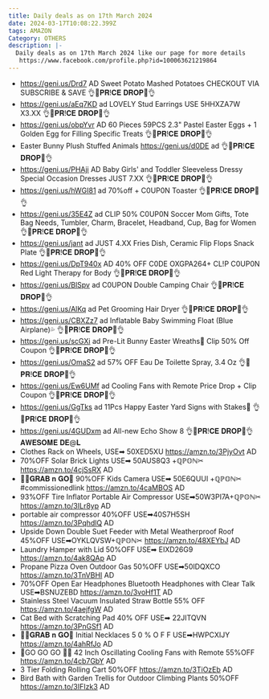 ```yaml
---
title: Daily deals as on 17th March 2024
date: 2024-03-17T10:08:22.399Z
tags: AMAZON
Category: OTHERS
description: |-
  Daily deals as on 17th March 2024 like our page for more details
   https://www.facebook.com/profile.php?id=100063621219864
---
```

* https://geni.us/Drd7   AD
  Sweet Potato Mashed Potatoes 
  CHECKOUT VIA SUBSCRIBE & SAVE
  👌🌷𝐏𝐑!𝐂𝐄 𝐃𝐑𝐎𝐏🌷👌
* https://geni.us/aEq7KD   ad
  LOVELY Stud Earrings
  USE   5HHXZA7W\
  X3.XX
  👌🌷𝐏𝐑!𝐂𝐄 𝐃𝐑𝐎𝐏🌷👌
* https://geni.us/obpYvr   AD
  60 Pieces 59PCS 2.3" Pastel Easter Eggs + 1 Golden Egg for Filling Specific Treats
  👌🌷𝐏𝐑!𝐂𝐄 𝐃𝐑𝐎𝐏🌷👌
* Easter Bunny Plush Stuffed Animals
  https://geni.us/d0DE   ad
  👌🌷𝐏𝐑!𝐂𝐄 𝐃𝐑𝐎𝐏🌷👌
* https://geni.us/PHAji   AD
  Baby Girls' and Toddler Sleeveless Dressy Special Occasion Dresses
  JUST 7.XX
  👌🌷𝐏𝐑!𝐂𝐄 𝐃𝐑𝐎𝐏🌷👌
* https://geni.us/hWGI81   ad
  70%off + C0UP0N
  Toaster
  👌🌷𝐏𝐑!𝐂𝐄 𝐃𝐑𝐎𝐏🌷👌
* https://geni.us/35E4Z     ad
  CLIP 50% C0UP0N
  Soccer Mom Gifts, Tote Bag Needs, Tumbler, Charm, Bracelet, Headband, Cup, Bag for Women
  👌🌷𝐏𝐑!𝐂𝐄 𝐃𝐑𝐎𝐏🌷👌
* https://geni.us/jant   ad 
  JUST 4.XX
  Fries Dish, Ceramic Flip Flops Snack Plate
  👌🌷𝐏𝐑!𝐂𝐄 𝐃𝐑𝐎𝐏🌷👌
* https://geni.us/DpT940x   AD
  40% OFF
  C0DE OXGPA264+ CL!P C0UP0N
  Red Light Therapy for Body
  👌🌷𝐏𝐑!𝐂𝐄 𝐃𝐑𝐎𝐏🌷👌
* https://geni.us/BlSpv   ad
  C0UPON 
  Double Camping Chair
  👌🌷𝐏𝐑!𝐂𝐄 𝐃𝐑𝐎𝐏🌷👌
* https://geni.us/AlKq   ad
  Pet Grooming Hair Dryer
  👌🌷𝐏𝐑!𝐂𝐄 𝐃𝐑𝐎𝐏🌷👌
* https://geni.us/CBXZz7    ad
  Inflatable Baby Swimming Float (Blue Airplane)💦
  👌🌷𝐏𝐑!𝐂𝐄 𝐃𝐑𝐎𝐏🌷👌
* https://geni.us/scGXi   ad
  Pre-Lit Bunny Easter Wreaths🐰
  Clip 50% Off Coupon
  👌🌷𝐏𝐑!𝐂𝐄 𝐃𝐑𝐎𝐏🌷👌
* https://geni.us/OmaS2   ad
  57% OFF 
  Eau De Toilette Spray, 3.4 Oz
  👌🌷𝐏𝐑!𝐂𝐄 𝐃𝐑𝐎𝐏🌷👌
* https://geni.us/Ew6UMf   ad
  Cooling Fans with Remote
  Price Drop + Clip Coupon
  👌🌷𝐏𝐑!𝐂𝐄 𝐃𝐑𝐎𝐏🌷👌
* https://geni.us/GgTks   ad
  11Pcs Happy Easter Yard Signs with Stakes🐰
  👌🌷𝐏𝐑!𝐂𝐄 𝐃𝐑𝐎𝐏🌷👌
* https://geni.us/4GUDxm   ad
  All-new Echo Show 8 
  👌🌷𝐏𝐑!𝐂𝐄 𝐃𝐑𝐎𝐏🌷👌
  𝐀𝐖𝐄𝐒𝐎𝐌𝐄 𝐃𝐄@𝐋
* Clothes Rack on Wheels, 
  USE➡ 50XED5XU
  https://amzn.to/3PjyOvt
  AD
* 70%OFF
  Solar Brick Lights
  USE➡ 50AUS8Q3 +ℚℙ𝕆ℕ✂
  https://amzn.to/4cjSsRX
  AD
* 🏃‍♀𝐆𝐑𝐀𝐁 𝐧 𝐆𝐎🏃
  90%OFF
   Kids Camera 
  USE➡ 50E6QUUI +ℚℙ𝕆ℕ✂
  #commissionedlink
  https://amzn.to/4caMBOS
  AD
* 93%OFF
  Tire Inflator Portable Air Compressor
  USE➡50W3PI7A+ℚℙ𝕆ℕ✂
   https://amzn.to/3ILr8yp
  AD
*   portable air compressor 
  40%OFF
  USE➡40S7H5SH
  https://amzn.to/3PqhdlQ
  AD
* Upside Down Double Suet Feeder with Metal Weatherproof Roof
  45%OFF
  USE➡OYKLQVSW+ℚℙ𝕆ℕ✂
  https://amzn.to/48XEYbJ
  AD
* Laundry Hamper with Lid
  50%OFF
  USE➡ EIXD26G9
  https://amzn.to/4ak8QAp
  AD
* Propane Pizza Oven Outdoor
   Gas
  50%OFF
  USE➡50IDQXCO
  https://amzn.to/3TnVBHI
  AD
* 70%OFF
  Open Ear Headphones Bluetooth Headphones with Clear Talk
  USE➡BSNUZEBD
  https://amzn.to/3voHf1T
  AD
* Stainless Steel Vacuum Insulated Straw Bottle
  55% OFF\
  https://amzn.to/4aejfgW
  AD
* Cat Bed with Scratching Pad 
  40% OFF 
  USE➡ 22JITQVN 
  https://amzn.to/3PnGSf1
  AD
* 🏃‍♀𝐆𝐑𝐀𝐁 𝐧 𝐆𝐎🏃
  Initial Necklaces 
   5 0 % O F F 
  USE➡HWPCXIJY\
  https://amzn.to/4ahRfJo
  AD
* 🏃GO GO GO 🏃‍♀
  42 Inch Oscillating Cooling Fans with Remote
  55%OFF
  https://amzn.to/4cb7GbY
  AD
* 3 Tier Folding Rolling Cart
  50%OFF
  https://amzn.to/3TiOzEb
  AD
* Bird Bath with Garden Trellis for Outdoor Climbing Plants
  50%OFF
  https://amzn.to/3IFIzk3
  AD